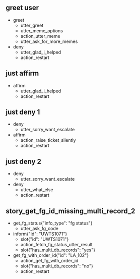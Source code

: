 ## greet user
* greet
    - utter_greet
    - utter_meme_options
    - action_utter_meme
    - utter_ask_for_more_memes
* deny
	- utter_glad_i_helped
	- action_restart

## just affirm
* affirm
	- utter_glad_i_helped
	- action_restart

## just deny 1
* deny
	- utter_sorry_want_escalate
* affirm
	- action_raise_ticket_silently
	- action_restart

## just deny 2
* deny
	- utter_sorry_want_escalate
* deny
	- utter_what_else
	- action_restart

## story_get_fg_id_missing_multi_record_2
* get_fg_status{"info_type": "fg status"}
	- utter_ask_fg_code
* inform{"id": "UWTS1071"}
    - slot{"id": "UWTS1071"}
	- action_fetch_fg_status_utter_result
	- slot{"has_multi_db_records": "yes"}
* get_fg_with_order_id{"id": "LA_102"}
    - action_get_fg_with_order_id
    - slot{"has_multi_db_records": "no"}
	- action_restart


